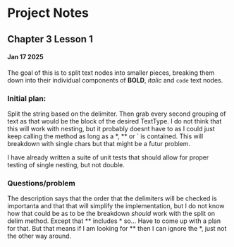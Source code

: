 # Project Notes

## Chapter 3 Lesson 1
#### Jan 17 2025

The goal of this is to split text nodes into smaller pieces, breaking them down into their 
individual components of **BOLD**, *italic* and `code` text nodes.

### Initial plan:

Split the string based on the delimiter. Then grab every second grouping of text as that would be the block of the
desired TextType. I do not think that this will work with nesting, but it probably doesnt have to as I could just keep 
calling the method as long as a *, ** or ` is contained. This will breakdown with single chars but that might be a 
futur problem. 

I have already written a suite of unit tests that should allow for proper testing of single nesting, but not double.

### Questions/problem
The description says that the order that the delimiters will be checked is importanta and that
that will simplify the implementation, but I do not know how that could be as to be the breakdown *should* work with the
split on delim method. Except that ** includes * so... Have to come up with a plan for that. But that means if I am looking for \*\*
then I can ignore the \*, just not the other way around.
